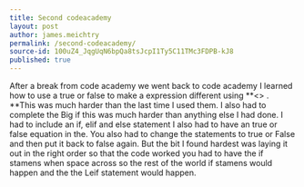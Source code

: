 ```yaml
---
title: Second codeacademy
layout: post
author: james.meichtry
permalink: /second-codeacademy/
source-id: 100uZ4_JqgUqN6bpQa8tsJcpI1Ty5C11TMc3FDPB-kJ8
published: true
---
```

After a break from code academy we went back to code academy I learned how to use a true or false to make a expression different using **<> . **This was much harder than the last time I used them. I also had to complete the Big if this was much harder than anything else I had done. I had to include an if, elif and else statement I also had to have an true or false equation in the. You also had to change the statements to true or False and then put it back to false again. But the bit I found hardest was laying it out in the right order so that the code worked you had to have the if stamens when space across so the rest of the world if stamens would happen and the the Leif statement would happen.

